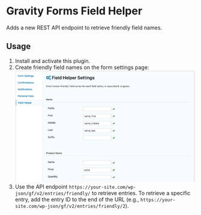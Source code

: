 # Gravity Forms Field Helper

Adds a new REST API endpoint to retrieve friendly field names.

## Usage

1. Install and activate this plugin.
2. Create friendly field names on the form settings page: ![Form Settings Page](img/plugin-settings.png)
3. Use the API endpoint `https://your-site.com/wp-json/gf/v2/entries/friendly/` to retrieve entries. To retrieve a specific entry, add the entry ID to the end of the URL (e.g., `https://your-site.com/wp-json/gf/v2/entries/friendly/2`).
